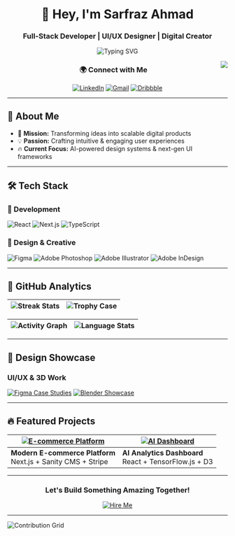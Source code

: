 <div align="center">

# 👋 Hey, I'm **Sarfraz Ahmad**

### Full-Stack Developer | UI/UX Designer | Digital Creator

![Typing SVG](https://readme-typing-svg.demolab.com?font=Fira+Code&size=24&duration=4000&pause=1000&color=58A6FF&center=true&vCenter=true&width=1000&height=90&lines=Turning+Ideas+into+Reality;Building+Scalable+and+Beautiful+Web+Apps;Crafting+User-Centric+Designs)

<img src="https://komarev.com/ghpvc/?username=creativesar&label=Profile+Views&color=0e75b6&style=flat" align="right">

### 🌍 Connect with Me
[![LinkedIn](https://img.shields.io/badge/-LinkedIn-0077B5?style=for-the-badge&logo=linkedin&logoColor=white)](https://www.linkedin.com/in/sarfraz-ahmad-595428286/)
[![Gmail](https://img.shields.io/badge/-Gmail-D14836?style=for-the-badge&logo=gmail&logoColor=white)](mailto:uniqueluck68@gmail.com)
[![Dribbble](https://img.shields.io/badge/-Dribbble-EA4C89?style=for-the-badge&logo=dribbble&logoColor=white)](https://dribbble.com/yourprofile)

</div>

---

## 🚀 About Me

- 🎯 **Mission:** Transforming ideas into scalable digital products  
- 💡 **Passion:** Crafting intuitive & engaging user experiences  
- 🔥 **Current Focus:** AI-powered design systems & next-gen UI frameworks  

---

## 🛠 Tech Stack

### 🚀 Development
![React](https://img.shields.io/badge/-React-61DAFB?logo=react&logoColor=black&style=for-the-badge)
![Next.js](https://img.shields.io/badge/-Next.js-000000?logo=nextdotjs&logoColor=white&style=for-the-badge)
![TypeScript](https://img.shields.io/badge/-TypeScript-3178C6?logo=typescript&logoColor=white&style=for-the-badge)


### 🎨 Design & Creative
![Figma](https://img.shields.io/badge/-Figma-F24E1E?logo=figma&logoColor=white&style=for-the-badge)
![Adobe Photoshop](https://img.shields.io/badge/-Photoshop-31A8FF?logo=adobephotoshop&logoColor=white&style=for-the-badge)
![Adobe Illustrator](https://img.shields.io/badge/-Illustrator-FF9A00?logo=adobeillustrator&logoColor=white&style=for-the-badge)
![Adobe InDesign](https://img.shields.io/badge/-InDesign-FF3366?logo=adobeindesign&logoColor=white&style=for-the-badge)

---

## 💊 GitHub Analytics

| ![Streak Stats](https://github-readme-streak-stats.herokuapp.com/?user=creativesar&theme=tokyonight&hide_border=true) | ![Trophy Case](https://github-profile-trophy.vercel.app/?username=creativesar&theme=onedark&no-frame=true&row=2&column=4) |
|----------------------------------------------------------------------------------------------------------------------|--------------------------------------------------------------------------------------------------------------------------|

| ![Activity Graph](https://github-readme-activity-graph.vercel.app/graph?username=creativesar&theme=react-dark&hide_border=true&area=true) | ![Language Stats](https://github-readme-stats.vercel.app/api/top-langs/?username=creativesar&layout=compact&theme=tokyonight&langs_count=8) |
|-------------------------------------------------------------------------------------------------------------------------------------------|----------------------------------------------------------------------------------------------------------------------------------------------|

---

## 🎨 Design Showcase

### UI/UX & 3D Work
[![Figma Case Studies](https://raw.githubusercontent.com/creativesar/creativesar/main/figma-preview.gif)](https://your-figma-link.com)
[![Blender Showcase](https://raw.githubusercontent.com/creativesar/creativesar/main/blender-demo.gif)](https://your-artstation.com)

---

## 🔥 Featured Projects

| [![E-commerce Platform](https://raw.githubusercontent.com/creativesar/creativesar/main/ecommerce-preview.jpg)](https://github.com/creativesar/ecommerce) | [![AI Dashboard](https://raw.githubusercontent.com/creativesar/creativesar/main/ai-dashboard-preview.jpg)](https://github.com/creativesar/ai-dashboard) |
|---------------------------------------------------------------------------------------------------------------------------------------------------------|-------------------------------------------------------------------------------------------------------------------------------------------------------|
| **Modern E-commerce Platform**<br>Next.js + Sanity CMS + Stripe                                                                                        | **AI Analytics Dashboard**<br>React + TensorFlow.js + D3                                                                                              |

---

<div align="center">

### Let's Build Something Amazing Together!  
[![Hire Me](https://img.shields.io/badge/-📩_Hire_Me!-2EA44F?style=for-the-badge&logo=protonmail&logoColor=white)](mailto:uniqueluck68@gmail.com)

</div>

---

<!-- Animated Contribution Grid -->
![Contribution Grid](https://raw.githubusercontent.com/creativesar/creativesar/output/github-contribution-grid-snake.svg)

